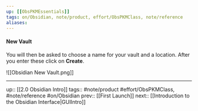 ```yaml
---
up: [[ObsPKMEssentials]]
tags: on/Obsidian, note/product, effort/ObsPKMClass, note/reference
aliases: 
---
```

#### New Vault

You will then be asked to choose a name for your vault and a location. After you enter these click on __Create__.

![[Obsidian New Vault.png]]

---
up:: [[2.0 Obsidian Intro]]
tags:: #note/product #effort/ObsPKMClass, #note/reference #on/Obsidian 
prev:: [[First Launch]]
next:: [[Introduction to the Obsidian Interface|GUIIntro]]
